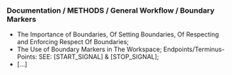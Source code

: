 ### Documentation / METHODS / General Workflow / Boundary Markers
* The Importance of Boundaries, Of Setting Boundaries, Of Respecting and Enforcing Respect Of Boundaries;
* The Use of Boundary Markers in The Workspace; Endpoints/Terminus-Points: SEE: [START_SIGNAL] & [STOP_SIGNAL];
* [...]
